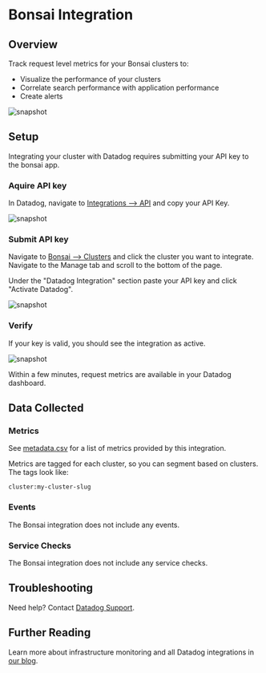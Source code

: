 # Bonsai Integration

## Overview

Track request level metrics for your Bonsai clusters to:

- Visualize the performance of your clusters
- Correlate search performance with application performance
- Create alerts

![snapshot][1]

## Setup

Integrating your cluster with Datadog requires submitting your API key to the bonsai app.

### Aquire API key

In Datadog, navigate to [Integrations --> API][2] and copy your API Key.

![snapshot][3]

### Submit API key

Navigate to [Bonsai --> Clusters][4] and click the cluster you want to integrate. Navigate to the Manage tab and scroll to the bottom of the page.

Under the "Datadog Integration" section paste your API key and click "Activate Datadog".

![snapshot][5]

### Verify

If your key is valid, you should see the integration as active.

![snapshot][6]

Within a few minutes, request metrics are available in your Datadog dashboard.

## Data Collected

### Metrics

See [metadata.csv][7] for a list of metrics provided by this integration.

Metrics are tagged for each cluster, so you can segment based on clusters. The tags look like:

```text
cluster:my-cluster-slug
```

### Events

The Bonsai integration does not include any events.

### Service Checks

The Bonsai integration does not include any service checks.

## Troubleshooting

Need help? Contact [Datadog Support][8].

## Further Reading

Learn more about infrastructure monitoring and all Datadog integrations in [our blog][9].

[1]: https://raw.githubusercontent.com/DataDog/integrations-extras/master/bonsai/images/snapshot.png
[2]: https://app.datadoghq.com/account/settings#api
[3]: https://raw.githubusercontent.com/DataDog/integrations-extras/master/bonsai/images/copy_key.png
[4]: https://app.bonsai.io/clusters
[5]: https://raw.githubusercontent.com/DataDog/integrations-extras/master/bonsai/images/activate_datadog.png
[6]: https://raw.githubusercontent.com/DataDog/integrations-extras/master/bonsai/images/datadog_activated.png
[7]: https://github.com/DataDog/integrations-extras/blob/master/bonsai/metadata.csv
[8]: https://docs.datadoghq.com/help/
[9]: https://www.datadoghq.com/blog
